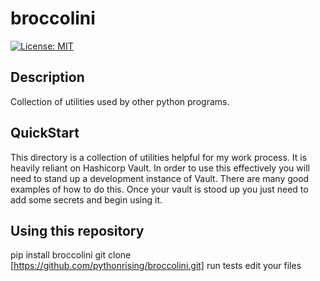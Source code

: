 # broccolini

[![License: MIT](https://img.shields.io/badge/License-MIT-yellow.svg)](https://opensource.org/licenses/MIT)

## Description

Collection of utilities used by other python programs.

## QuickStart

This directory is a collection of utilities helpful for my work process. It is heavily reliant on Hashicorp Vault. In order to use this effectively you will need to stand up a development instance of Vault. There are many good examples of how to do this. Once your vault is stood up you just need to add some secrets and begin using it.

## Using this repository

pip install broccolini
git clone [https://github.com/pythonrising/broccolini.git]
run tests
edit your files
